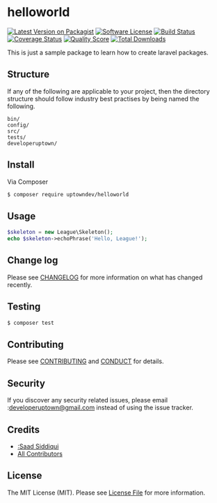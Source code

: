 # helloworld

[![Latest Version on Packagist][ico-version]][link-packagist]
[![Software License][ico-license]](LICENSE.md)
[![Build Status][ico-travis]][link-travis]
[![Coverage Status][ico-scrutinizer]][link-scrutinizer]
[![Quality Score][ico-code-quality]][link-code-quality]
[![Total Downloads][ico-downloads]][link-downloads]

This is just a sample package to learn how to create laravel packages.

## Structure

If any of the following are applicable to your project, then the directory structure should follow industry best practises by being named the following.

```
bin/        
config/
src/
tests/
developeruptown/
```


## Install

Via Composer

``` bash
$ composer require uptowndev/helloworld
```

## Usage

``` php
$skeleton = new League\Skeleton();
echo $skeleton->echoPhrase('Hello, League!');
```

## Change log

Please see [CHANGELOG](CHANGELOG.md) for more information on what has changed recently.

## Testing

``` bash
$ composer test
```

## Contributing

Please see [CONTRIBUTING](CONTRIBUTING.md) and [CONDUCT](CONDUCT.md) for details.

## Security

If you discover any security related issues, please email :developeruptown@gmail.com instead of using the issue tracker.

## Credits

- [:Saad Siddiqui][link-author]
- [All Contributors][link-contributors]

## License

The MIT License (MIT). Please see [License File](LICENSE.md) for more information.

[ico-version]: https://img.shields.io/packagist/v/uptowndev/helloworld.svg?style=flat-square
[ico-license]: https://img.shields.io/badge/license-MIT-brightgreen.svg?style=flat-square
[ico-travis]: https://img.shields.io/travis/uptowndev/helloworld/master.svg?style=flat-square
[ico-scrutinizer]: https://img.shields.io/scrutinizer/coverage/g/uptowndev/helloworld.svg?style=flat-square
[ico-code-quality]: https://img.shields.io/scrutinizer/g/uptowndev/helloworld.svg?style=flat-square
[ico-downloads]: https://img.shields.io/packagist/dt/uptowndev/helloworld.svg?style=flat-square

[link-packagist]: https://packagist.org/packages/uptowndev/helloworld
[link-travis]: https://travis-ci.org/uptowndev/helloworld
[link-scrutinizer]: https://scrutinizer-ci.com/g/uptowndev/helloworld/code-structure
[link-code-quality]: https://scrutinizer-ci.com/g/uptowndev/helloworld
[link-downloads]: https://packagist.org/packages/uptowndev/helloworld
[link-author]: https://github.com/:developeruptown
[link-contributors]: ../../contributors
